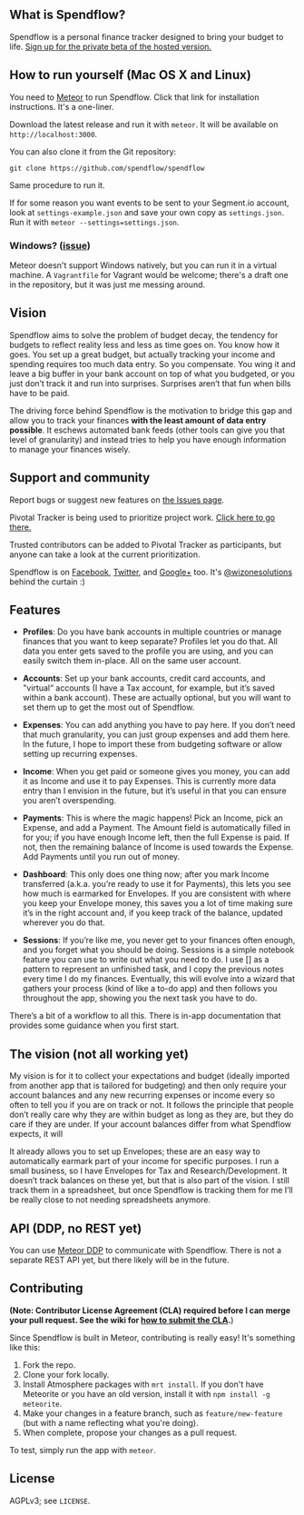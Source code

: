 ## What is Spendflow?

Spendflow is a personal finance tracker designed to bring your budget to life. [Sign up for the private beta of the hosted version.](http://wiz1.us/spendflowbeta)

## How to run yourself (Mac OS X and Linux)

You need to [Meteor](http://docs.meteor.com/#quickstart) to run Spendflow. Click that link for installation instructions. It's a one-liner.

Download the latest release and run it with `meteor`. It will be available on `http://localhost:3000`.

You can also clone it from the Git repository:

`git clone https://github.com/spendflow/spendflow`

Same procedure to run it.

If for some reason you want events to be sent to your Segment.io account, look at `settings-example.json` and save your own copy as `settings.json`. Run it with `meteor --settings=settings.json`.

### Windows? ([issue](https://github.com/spendflow/spendflow/issues/3))

Meteor doesn't support Windows natively, but you can run it in a virtual machine. A `Vagrantfile` for Vagrant would be welcome; there's a draft one in the repository, but it was just me messing around.

## Vision

Spendflow aims to solve the problem of budget decay, the tendency for budgets to reflect reality less and less as time goes on. You know how it goes. You set up a great budget, but actually tracking your income and spending requires too much data entry. So you compensate. You wing it and leave a big buffer in your bank account on top of what you budgeted, or you just don’t track it and run into surprises. Surprises aren’t that fun when bills have to be paid.

The driving force behind Spendflow is the motivation to bridge this gap and allow you to track your finances **with the least amount of data entry possible**. It eschews automated bank feeds (other tools can give you that level of granularity) and instead tries to help you have enough information to manage your finances wisely.

## Support and community

Report bugs or suggest new features on [the Issues page](https://github.com/spendflow/spendflow/issues).

Pivotal Tracker is being used to prioritize project work. [Click here to go there.](https://www.pivotaltracker.com/projects/844191)

Trusted contributors can be added to Pivotal Tracker as participants, but anyone can take a look at the current prioritization.

Spendflow is on [Facebook](https://facebook.com/spendflow), [Twitter](https://twitter.com/spendflow), and [Google+](https://google.com/+SpendflowCo) too. It's [@wizonesolutions](https://twitter.com/wizonesolutions) behind the curtain :)

## Features

* **Profiles**: Do you have bank accounts in multiple countries or manage finances that you want to keep separate? Profiles let you do that. All data you enter gets saved to the profile you are using, and you can easily switch them in-place. All on the same user account.

* **Accounts**: Set up your bank accounts, credit card accounts, and "virtual“ accounts (I have a Tax account, for example, but it’s saved within a bank account). These are actually optional, but you will want to set them up to get the most out of Spendflow.

* **Expenses**: You can add anything you have to pay here. If you don’t need that much granularity, you can just group expenses and add them here. In the future, I hope to import these from budgeting software or allow setting up recurring expenses.

* **Income**: When you get paid or someone gives you money, you can add it as Income and use it to pay Expenses. This is currently more data entry than I envision in the future, but it’s useful in that you can ensure you aren’t overspending.

* **Payments**: This is where the magic happens! Pick an Income, pick an Expense, and add a Payment. The Amount field is automatically filled in for you; if you have enough Income left, then the full Expense is paid. If not, then the remaining balance of Income is used towards the Expense. Add Payments until you run out of money.

* **Dashboard**: This only does one thing now; after you mark Income transferred (a.k.a. you’re ready to use it for Payments), this lets you see how much is earmarked for Envelopes. If you are consistent with where you keep your Envelope money, this saves you a lot of time making sure it’s in the right account and, if you keep track of the balance, updated wherever you do that.

* **Sessions**: If you’re like me, you never get to your finances often enough, and you forget what you should be doing. Sessions is a simple notebook feature you can use to write out what you need to do. I use [] as a pattern to represent an unfinished task, and I copy the previous notes every time I do my finances. Eventually, this will evolve into a wizard that gathers your process (kind of like a to-do app) and then follows you throughout the app, showing you the next task you have to do.


There’s a bit of a workflow to all this. There is in-app documentation that provides some guidance when you first start.

## The vision (not all working yet)

My vision is for it to collect your expectations and budget (ideally imported from another app that is tailored for budgeting) and then only require your account balances and any new recurring expenses or income every so often to tell you if you are on track or not. It follows the principle that people don’t really care why they are within budget as long as they are, but they do care if they are under. If your account balances differ from what Spendflow expects, it will

It already allows you to set up Envelopes; these are an easy way to automatically earmark part of your income for specific purposes. I run a small business, so I have Envelopes for Tax and Research/Development. It doesn’t track balances on these yet, but that is also part of the vision. I still track them in a spreadsheet, but once Spendflow is tracking them for me I’ll be really close to not needing spreadsheets anymore.

## API (DDP, no REST yet)

You can use [Meteor DDP](https://github.com/meteor/meteor/blob/1b9bb206cd229fe1639d9c1f94455865000ba5c3/packages/livedata/DDP.md) to communicate with Spendflow. There is not a separate REST API yet, but there likely will be in the future.

## Contributing

**(Note: Contributor License Agreement (CLA) required before I can merge your pull request. See the wiki for [how to submit the CLA](https://github.com/spendflow/spendflow/wiki/Signing-the-Contributor-License-Agreement).**)

Since Spendflow is built in Meteor, contributing is really easy! It's something like this:

1. Fork the repo.
1. Clone your fork locally.
1. Install Atmosphere packages with `mrt install`. If you don't have Meteorite or you have an old version, install it with `npm install -g meteorite`.
1. Make your changes in a feature branch, such as `feature/new-feature` (but with a name reflecting what you're doing).
1. When complete, propose your changes as a pull request.

To test, simply run the app with `meteor`.

## License

AGPLv3; see `LICENSE`.
